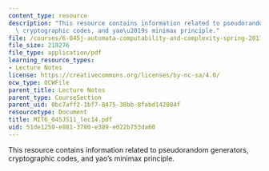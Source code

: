 ```yaml
---
content_type: resource
description: "This resource contains information related to pseudorandom generators,\
  \ cryptographic codes, and yao\u2019s minimax principle."
file: /courses/6-045j-automata-computability-and-complexity-spring-2011/51de1250e8813780e389e022b753da60_MIT6_045JS11_lec14.pdf
file_size: 218276
file_type: application/pdf
learning_resource_types:
- Lecture Notes
license: https://creativecommons.org/licenses/by-nc-sa/4.0/
ocw_type: OCWFile
parent_title: Lecture Notes
parent_type: CourseSection
parent_uid: 0bc7aff2-1bf7-8475-38bb-8fabd142084f
resourcetype: Document
title: MIT6_045JS11_lec14.pdf
uid: 51de1250-e881-3780-e389-e022b753da60
---
```

This resource contains information related to pseudorandom generators, cryptographic codes, and yao’s minimax principle.